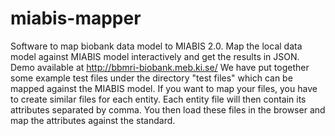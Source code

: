 # miabis-mapper
Software to map biobank data model to MIABIS 2.0. Map the local data model against MIABIS model interactively and get the results in JSON.
Demo available at http://bbmri-biobank.meb.ki.se/
We have put together some example test files under the directory "test files" which can be mapped against the MIABIS model. If you want 
to map your files, you have to create similar files for each entity. Each entity file will then contain its attributes separated by comma.
You then load these files in the browser and map the attributes against the standard.

